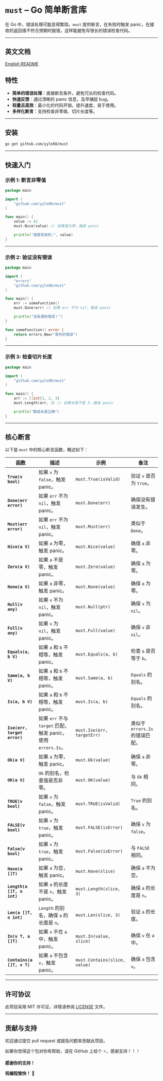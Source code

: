 # `must` – Go 简单断言库

在 Go 中，错误处理可能显得繁琐。`must` 提供断言，在失败时触发 panic，在接收的返回值不符合预期时报错，这样能避免写很长的错误检查代码。

---

## 英文文档

[English README](README.md)

## 特性

- **简单的错误处理**：直接断言条件，避免冗长的检查代码。
- **快速反馈**：通过清晰的 panic 信息，及早捕捉 bug。
- **轻量且高效**：最小化的代码开销，提升速度，易于使用。
- **多样化断言**：支持检查非零值、切片长度等。

---

## 安装

```bash
go get github.com/yyle88/must
```

---

## 快速入门

### 示例 1: 断言非零值

```go
package main

import (
	"github.com/yyle88/must"
)

func main() {
	value := 42
	must.Nice(value) // 如果值为零，触发 panic

	println("值是有效的:", value)
}
```

---

### 示例 2: 验证没有错误

```go
package main

import (
	"errors"
	"github.com/yyle88/must"
)

func main() {
	err := someFunction()
	must.Done(err) // 如果 err 不为 nil，触发 panic

	println("没有遇到错误！")
}

func someFunction() error {
	return errors.New("意外的错误")
}
```

---

### 示例 3: 检查切片长度

```go
package main

import (
	"github.com/yyle88/must"
)

func main() {
	arr := []int{1, 2, 3}
	must.Length(arr, 3) // 如果长度不是 3，触发 panic

	println("数组长度正确")
}
```

---

## 核心断言

以下是 `must` 中的核心断言函数，概述如下：

| **函数**                       | **描述**                                           | **示例**                        | **备注**                 |
|------------------------------|--------------------------------------------------|-------------------------------|------------------------|
| **`True(v bool)`**           | 如果 `v` 为 `false`，触发 panic。                       | `must.True(isValid)`          | 验证 `v` 是否为 `true`。     |
| **`Done(err error)`**        | 如果 `err` 不为 `nil`，触发 panic。                      | `must.Done(err)`              | 确保没有错误发生。              |
| **`Must(err error)`**        | 如果 `err` 不为 `nil`，触发 panic。                      | `must.Must(err)`              | 类似于 `Done`。            |
| **`Nice(a V)`**              | 如果 `a` 为零，触发 panic。                              | `must.Nice(value)`            | 确保 `a` 非零。             |
| **`Zero(a V)`**              | 如果 `a` 不是零，触发 panic。                             | `must.Zero(value)`            | 确保 `a` 为零。             |
| **`None(a V)`**              | 如果 `a` 非零，触发 panic。                              | `must.None(value)`            | 确保 `a` 为零。             |
| **`Null(v any)`**            | 如果 `v` 不为 `nil`，触发 panic。                        | `must.Null(ptr)`              | 确保 `v` 为 `nil`。        |
| **`Full(v any)`**            | 如果 `v` 为 `nil`，触发 panic。                         | `must.Full(value)`            | 确保 `v` 非 `nil`。        |
| **`Equals(a, b V)`**         | 如果 `a` 和 `b` 不相等，触发 panic。                       | `must.Equals(a, b)`           | 检查 `a` 是否等于 `b`。       |
| **`Same(a, b V)`**           | 如果 `a` 和 `b` 不相等，触发 panic。                       | `must.Same(a, b)`             | `Equals` 的别名。          |
| **`Is(a, b V)`**             | 如果 `a` 和 `b` 不相等，触发 panic。                       | `must.Is(a, b)`               | `Equals` 的别名。          |
| **`Ise(err, target error)`** | 如果 `err` 不与 `target` 匹配，触发 panic，使用 `errors.Is`。 | `must.Ise(err, targetErr)`    | 类似于 `errors.Is` 的错误匹配。 |
| **`Ok(a V)`**                | 如果 `a` 为零，触发 panic。                              | `must.Ok(value)`              | 确保 `a` 非零。             |
| **`OK(a V)`**                | `Ok` 的别名，检查值是否非零。                                | `must.OK(value)`              | 与 `Ok` 相同。             |
| **`TRUE(v bool)`**           | 如果 `v` 为 `false`，触发 panic。                       | `must.TRUE(isValid)`          | `True` 的别名。            |
| **`FALSE(v bool)`**          | 如果 `v` 为 `true`，触发 panic。                        | `must.FALSE(isError)`         | 确保 `v` 为 `false`。      |
| **`False(v bool)`**          | 如果 `v` 为 `true`，触发 panic。                        | `must.False(isError)`         | 与 `FALSE` 相同。          |
| **`Have(a []T)`**            | 如果 `a` 为空，触发 panic。                              | `must.Have(slice)`            | 确保 `a` 不为空。            |
| **`Length(a []T, n int)`**   | 如果 `a` 的长度不是 `n`，触发 panic。                       | `must.Length(slice, 3)`       | 确保 `a` 的长度是 `n`。       |
| **`Len(a []T, n int)`**      | `Length` 的别名，确保 `a` 的长度是 `n`。                    | `must.Len(slice, 3)`          | 验证 `a` 的长度。            |
| **`In(v T, a []T)`**         | 如果 `v` 不在 `a` 中，触发 panic。                        | `must.In(value, slice)`       | 确保 `v` 在 `a` 中。        |
| **`Contains(a []T, v T)`**   | 如果 `a` 不包含 `v`，触发 panic。                         | `must.Contains(slice, value)` | 确保 `a` 包含 `v`。         |

---

## 许可协议

此项目采用 MIT 许可证，详情请参阅 [LICENSE](LICENSE) 文件。

---

## 贡献与支持

欢迎通过提交 pull request 或报告问题来贡献此项目。

如果你觉得这个包对你有帮助，请在 GitHub 上给个 ⭐，感谢支持！！！

**感谢你的支持！**

**祝编程愉快！** 🎉
